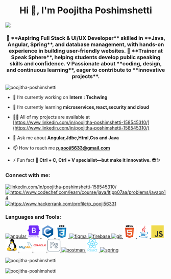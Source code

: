 <h1 align="center">Hi 👋, I'm Poojitha Poshimshetti</h1>
<img src="https://user-images.githubusercontent.com/74038190/249570803-02293768-9242-47e1-bf8f-d084ba0a2d1d.gif" align="center">
<h3 align="center">🚀 **Aspiring Full Stack & UI/UX Developer** skilled in **Java, Angular, Spring**, and database management, with hands-on experience in building user-friendly websites. 🎤 **Trainer at Speak Sphere**, helping students develop public speaking skills and confidence. 💡 Passionate about **coding, design, and continuous learning**, eager to contribute to **innovative projects**.</h3>


<p align="left"> <img src="https://komarev.com/ghpvc/?username=poojitha-poshimshetti&label=Profile%20views&color=0e75b6&style=flat" alt="poojitha-poshimshetti" /> </p>


- 🔭 I’m currently working on **Intern : Techwing**

- 🌱 I’m currently learning **microservices,react,security and cloud**

- 👨‍💻 All of my projects are available at [https://www.linkedin.com/in/poojitha-poshimshetti-158545310/](https://www.linkedin.com/in/poojitha-poshimshetti-158545310/)

- 💬 Ask me about **Angular,Jdbc,Html,Css and Java**

- 📫 How to reach me **p.pooji5633@gmail.com**

- ⚡ Fun fact **🔄 Ctrl + C, Ctrl + V specialist—but make it innovative. 😎✨**

<h3 align="left">Connect with me:</h3>
<p align="left">
<a href="https://linkedin.com/in/linkedin.com/in/poojitha-poshimshetti-158545310/" target="blank"><img align="center" src="https://raw.githubusercontent.com/rahuldkjain/github-profile-readme-generator/master/src/images/icons/Social/linked-in-alt.svg" alt="linkedin.com/in/poojitha-poshimshetti-158545310/" height="30" width="40" /></a>
<a href="https://www.codechef.com/users/https://www.codechef.com/learn/course/java/ltjpp07aa/problems/javaop14" target="blank"><img align="center" src="https://cdn.jsdelivr.net/npm/simple-icons@3.1.0/icons/codechef.svg" alt="https://www.codechef.com/learn/course/java/ltjpp07aa/problems/javaop14" height="30" width="40" /></a>
<a href="https://www.hackerrank.com/https://www.hackerrank.com/profile/p_pooji56331" target="blank"><img align="center" src="https://raw.githubusercontent.com/rahuldkjain/github-profile-readme-generator/master/src/images/icons/Social/hackerrank.svg" alt="https://www.hackerrank.com/profile/p_pooji56331" height="30" width="40" /></a>
</p>

<h3 align="left">Languages and Tools:</h3>
<p align="left"> <a href="https://angular.io" target="_blank" rel="noreferrer"> <img src="https://angular.io/assets/images/logos/angular/angular.svg" alt="angular" width="40" height="40"/> </a> <a href="https://getbootstrap.com" target="_blank" rel="noreferrer"> <img src="https://raw.githubusercontent.com/devicons/devicon/master/icons/bootstrap/bootstrap-plain-wordmark.svg" alt="bootstrap" width="40" height="40"/> </a> <a href="https://www.cprogramming.com/" target="_blank" rel="noreferrer"> <img src="https://raw.githubusercontent.com/devicons/devicon/master/icons/c/c-original.svg" alt="c" width="40" height="40"/> </a> <a href="https://www.w3schools.com/css/" target="_blank" rel="noreferrer"> <img src="https://raw.githubusercontent.com/devicons/devicon/master/icons/css3/css3-original-wordmark.svg" alt="css3" width="40" height="40"/> </a> <a href="https://www.figma.com/" target="_blank" rel="noreferrer"> <img src="https://www.vectorlogo.zone/logos/figma/figma-icon.svg" alt="figma" width="40" height="40"/> </a> <a href="https://firebase.google.com/" target="_blank" rel="noreferrer"> <img src="https://www.vectorlogo.zone/logos/firebase/firebase-icon.svg" alt="firebase" width="40" height="40"/> </a> <a href="https://git-scm.com/" target="_blank" rel="noreferrer"> <img src="https://www.vectorlogo.zone/logos/git-scm/git-scm-icon.svg" alt="git" width="40" height="40"/> </a> <a href="https://www.w3.org/html/" target="_blank" rel="noreferrer"> <img src="https://raw.githubusercontent.com/devicons/devicon/master/icons/html5/html5-original-wordmark.svg" alt="html5" width="40" height="40"/> </a> <a href="https://www.java.com" target="_blank" rel="noreferrer"> <img src="https://raw.githubusercontent.com/devicons/devicon/master/icons/java/java-original.svg" alt="java" width="40" height="40"/> </a> <a href="https://developer.mozilla.org/en-US/docs/Web/JavaScript" target="_blank" rel="noreferrer"> <img src="https://raw.githubusercontent.com/devicons/devicon/master/icons/javascript/javascript-original.svg" alt="javascript" width="40" height="40"/> </a> <a href="https://www.linux.org/" target="_blank" rel="noreferrer"> <img src="https://raw.githubusercontent.com/devicons/devicon/master/icons/linux/linux-original.svg" alt="linux" width="40" height="40"/> </a> <a href="https://www.mysql.com/" target="_blank" rel="noreferrer"> <img src="https://raw.githubusercontent.com/devicons/devicon/master/icons/mysql/mysql-original-wordmark.svg" alt="mysql" width="40" height="40"/> </a> <a href="https://www.oracle.com/" target="_blank" rel="noreferrer"> <img src="https://raw.githubusercontent.com/devicons/devicon/master/icons/oracle/oracle-original.svg" alt="oracle" width="40" height="40"/> </a> <a href="https://www.photoshop.com/en" target="_blank" rel="noreferrer"> <img src="https://raw.githubusercontent.com/devicons/devicon/master/icons/photoshop/photoshop-line.svg" alt="photoshop" width="40" height="40"/> </a> <a href="https://postman.com" target="_blank" rel="noreferrer"> <img src="https://www.vectorlogo.zone/logos/getpostman/getpostman-icon.svg" alt="postman" width="40" height="40"/> </a> <a href="https://reactjs.org/" target="_blank" rel="noreferrer"> <img src="https://raw.githubusercontent.com/devicons/devicon/master/icons/react/react-original-wordmark.svg" alt="react" width="40" height="40"/> </a> <a href="https://spring.io/" target="_blank" rel="noreferrer"> <img src="https://www.vectorlogo.zone/logos/springio/springio-icon.svg" alt="spring" width="40" height="40"/> </a> </p>

<p><img align="center" src="https://github-readme-stats.vercel.app/api/top-langs?username=poojitha-poshimshetti&show_icons=true&locale=en&layout=compact" alt="poojitha-poshimshetti" /></p>

<p><img align="center" src="https://github-readme-streak-stats.herokuapp.com/?user=poojitha-poshimshetti&" alt="poojitha-poshimshetti" /></p>
